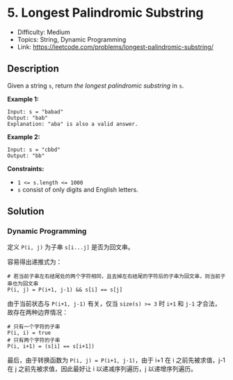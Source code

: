 # 5. Longest Palindromic Substring

- Difficulty: Medium
- Topics: String, Dynamic Programming
- Link: https://leetcode.com/problems/longest-palindromic-substring/

## Description

Given a string `s`, return _the longest palindromic substring_ in `s`.

**Example 1:**

```
Input: s = "babad"
Output: "bab"
Explanation: "aba" is also a valid answer.
```

**Example 2:**

```
Input: s = "cbbd"
Output: "bb"
```

**Constraints:**

- `1 <= s.length <= 1000`
- `s` consist of only digits and English letters.

## Solution

### Dynamic Programming

定义 `P(i, j)` 为子串 `s[i...j]` 是否为回文串。

容易得出递推式为：

```shell
# 若当前子串左右结尾处的两个字符相同，且去掉左右结尾的字符后的子串为回文串，则当前子串也为回文串
P(i, j) = P(i+1, j-1) && s[i] == s[j]
```

由于当前状态与 `P(i+1, j-1)` 有关，仅当 `size(s) >= 3` 时 `i+1` 和 `j-1` 才合法，故存在两种边界情况：

```shell
# 只有一个字符的子串
P(i, i) = true
# 只有两个字符的子串
P(i, i+1) = (s[i] == s[i+1])
```

最后，由于转换函数为 `P(i, j) = P(i+1, j-1)`，由于 i+1 在 i 之前先被求值，j-1 在 j 之前先被求值，因此最好让 i 以递减序列遍历，j 以递增序列遍历。
